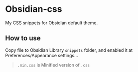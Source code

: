# Obsidian-css

My CSS snippets for Obsidian default theme.

## How to use

Copy file to Obsidian Library `snippets` folder, and enabled it at Preferences/Appearance settings...

> `.min.css` is Minified version of `.css`

